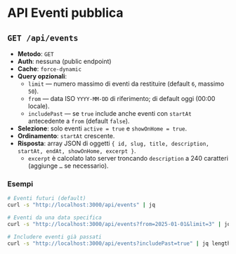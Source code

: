 # API Eventi pubblica

## `GET /api/events`
- **Metodo**: `GET`
- **Auth**: nessuna (public endpoint)
- **Cache**: `force-dynamic`
- **Query opzionali**:
  - `limit` — numero massimo di eventi da restituire (default `6`, massimo `50`).
  - `from` — data ISO `YYYY-MM-DD` di riferimento; di default oggi (00:00 locale).
  - `includePast` — se `true` include anche eventi con `startAt` antecedente a `from` (default `false`).
- **Selezione**: solo eventi `active = true` e `showOnHome = true`.
- **Ordinamento**: `startAt` crescente.
- **Risposta**: array JSON di oggetti `{ id, slug, title, description, startAt, endAt, showOnHome, excerpt }`.
  - `excerpt` è calcolato lato server troncando `description` a 240 caratteri (aggiunge `…` se necessario).

### Esempi

```bash
# Eventi futuri (default)
curl -s "http://localhost:3000/api/events" | jq

# Eventi da una data specifica
curl -s "http://localhost:3000/api/events?from=2025-01-01&limit=3" | jq '.[].startAt'

# Includere eventi già passati
curl -s "http://localhost:3000/api/events?includePast=true" | jq length
```
